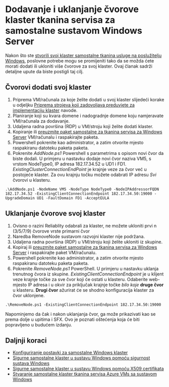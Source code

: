 <properties
   pageTitle="Dodavanje i uklanjanje čvorove klaster za servis tkanina samostalne | Microsoft Azure"
   description="Saznajte kako dodati ili ukloniti čvorove klaster tkanina servisa Azure na fizičke ili virtualnog računala sa sustavom Windows Server koja može biti lokalnog ili u bilo kojem oblaka."
   services="service-fabric"
   documentationCenter=".net"
   authors="dsk-2015"
   manager="timlt"
   editor=""/>

<tags
   ms.service="service-fabric"
   ms.devlang="dotnet"
   ms.topic="article"
   ms.tgt_pltfrm="NA"
   ms.workload="NA"
   ms.date="09/20/2016"
   ms.author="dkshir;chackdan"/>


# <a name="add-or-remove-nodes-to-a-standalone-service-fabric-cluster-running-on-windows-server"></a>Dodavanje i uklanjanje čvorove klaster tkanina servisa za samostalne sustavom Windows Server

Nakon što ste [stvorili svoj klaster samostalne tkanina usluge na poslužitelju Windows](service-fabric-cluster-creation-for-windows-server.md), poslovne potrebe mogu se promijeniti tako da se možda ćete morati dodati ili ukloniti više čvorove za svoj klaster. Ovaj članak sadrži detaljne upute da biste postigli taj cilj.


## <a name="add-nodes-to-your-cluster"></a>Čvorovi dodati svoj klaster

1. Priprema VM/računala za koje želite dodati u svoj klaster slijedeći korake u odjeljku [Priprema strojeva koji zadovoljava preduvjete za implementaciju klaster](service-fabric-cluster-creation-for-windows-server.md#preparemachines) navode.
2. Planiranje koji su kvara domene i nadogradnje domene koju namjeravate VM/računala za dodavanje.
3. Udaljena radna površina (RDP) u VM/stroju koji želite dodati klaster.
4. Kopiranje ili [preuzmite paket samostalne za tkanina servisa za Windows Server](http://go.microsoft.com/fwlink/?LinkId=730690) VM/računalu i raspakirajte paketa.
5. Powershell pokrenite kao administrator, a zatim otvorite mjesto raspakiranu datoteku paketa paketa.
6. Pokrenite *AddNode.ps1* Powershell s parametrima s opisom novi čvor da biste dodali. U primjeru u nastavku dodaje novi čvor naziva VM5, s vrstom NodeType0, IP adresa 182.17.34.52 u UD1 i FD1. *ExistingClusterConnectionEndPoint* je krajnje veze za čvor već u postojeće klaster. Za ovu krajnju točku možete odabrati IP adresu *Svi* čvorovi u klasteru.

```
.\AddNode.ps1 -NodeName VM5 -NodeType NodeType0 -NodeIPAddressorFQDN 182.17.34.52 -ExistingClientConnectionEndpoint 182.17.34.50:19000 -UpgradeDomain UD1 -FaultDomain FD1 -AcceptEULA

```

## <a name="remove-nodes-from-your-cluster"></a>Uklanjanje čvorove svoj klaster

1. Ovisno o razini Reliablity odabrali za klaster, ne možete ukloniti prvi n (3/5/7/9) čvorove vrste primarni čvor
2. Naredba RemoveNode sustavom razvojni klaster nije podržana.
2. Udaljena radna površina (RDP) u VM/stroju koji želite ukloniti iz skupine.
2. Kopiraj ili [preuzmite paket samostalne za tkanina servisa za Windows Server](http://go.microsoft.com/fwlink/?LinkId=730690) i raspakirajte paket VM/računalu.
3. Powershell pokrenite kao administrator, a zatim otvorite mjesto raspakiranu datoteku paketa paketa.
4. Pokrenite *RemoveNode.ps1* PowerShell. U primjeru u nastavku uklanja trenutnog čvora iz skupine. *ExistingClientConnectionEndpoint* je u klijent veze krajnje točke za sve čvor koji će ostati u klasteru. Odaberite web-mjesto IP adresa i u okvir za priključak krajnje točke *bilo koje* **druge čvor** u klasteru. **Drugi čvor** ažurirat će se shodno konfiguracija klaster za čvor uklonjene. 

```
.\RemoveNode.ps1 -ExistingClientConnectionEndpoint 182.17.34.50:19000
```

Napominjemo da čak i nakon uklanjanja čvor, ga može prikazivati kao se prema dolje u upitima i SFX. Ovo je poznati oštećenja koja će biti popravljeno u budućem izdanju. 


## <a name="next-steps"></a>Daljnji koraci
- [Konfiguriranje postavki za samostalne Windows klaster](service-fabric-cluster-manifest.md)
- [Sigurne samostalne klaster u sustavu Windows pomoću sigurnost sustava Windows](service-fabric-windows-cluster-windows-security.md)
- [Sigurne samostalne klaster u sustavu Windows pomoću X509 certifikata](service-fabric-windows-cluster-x509-security.md)
- [Stvaranje samostalne klaster tkanina servisa Azure VMs sa sustavom Windows](service-fabric-cluster-creation-with-windows-azure-vms.md)
